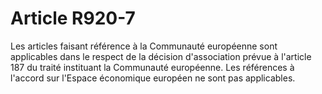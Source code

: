 # Article R920-7

Les articles faisant référence à la Communauté européenne sont applicables dans le respect de la décision d'association prévue à l'article 187 du traité instituant la Communauté européenne. Les références à l'accord sur l'Espace économique européen ne sont pas applicables.